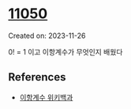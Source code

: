 # [11050](https://www.acmicpc.net/problem/11050)
Created on: 2023-11-26

0! = 1 이고 이항계수가 무엇인지 배웠다

## References

- [이항계수 위키백과](https://ko.wikipedia.org/wiki/%EC%9D%B4%ED%95%AD_%EA%B3%84%EC%88%98)
